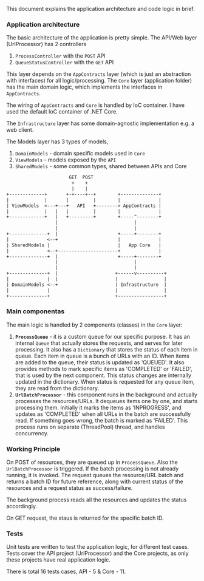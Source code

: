 This document explains the application architecture and code logic in brief.

### Application architecture

The basic architecture of the application is pretty simple. The API/Web layer (UrlProcessor) has 2 controllers 

1. `ProcessController` with the `POST` API
2. `QueueStatusController` with the `GET` API

This layer depends on the `AppContracts` layer (which is just an abstraction with interfaces) for all logic/processing. The `Core` layer (application folder) has the main domain logic, which implements the interfaces in `AppContracts`.

The wiring of `AppContracts` and `Core` is handled by IoC container. I have used the default IoC container of .NET Core.

The `Infrastructure` layer has some domain-agnostic implementation e.g. a web client.

The Models layer has 3 types of models,

1. `DomainModels` - domain specific models used in `Core`
2. `ViewModels` - models exposed by the `API`
3. `SharedModels` - some common types, shared between APIs and Core

```fs
                       GET  POST
                        +    +
                        |    |
+-------------+       +-+----+--+        +--------------+
|             |       |         |        |              |
| ViewModels  <---+---+   API   +--------> AppContracts |
|             |   |   |         |        |              |
+-------------+   |   +---------+        +-----^--------+
                  |                            |
                  |                            |
+--------------+  |                      +-----+--------+
|              <--+                      |              |
| SharedModels |                         |   App Core   |
|              <--+----------------------+              |
+--------------+  |                      +-----+--------+
                  |                            |
                  |                            |
+--------------+  |                     +------v----------+
|              |  |                     |                 |
| DomainModels <--+                     | Infrastructure  |
|              |                        |                 |
+--------------+                        +-----------------+
```

### Main componentas

The main logic is handled by 2 components (classes) in the `Core` layer:

1. **`ProcessQueue`** - it is a custom queue for our specific purpose. It has an internal `Queue` that actually stores the requests, and serves for later processing. It also has a `Dictionary` that stores the status of each item in queue. Each item in queue is a bunch of URLs with an ID. When items are added to the queue, their status is updated as 'QUEUED'. It also provides methods to mark specific items as 'COMPLETED' or 'FAILED', that is used by the next component. This status changes are internally updated in the dictionary. When status is requested for any queue item, they are read from the dictionary.
2. **`UrlBatchProcessor`** - this component runs in the background and actually processes the resources/URLs. It dequeues items one by one, and starts processing them. Initially it marks the items as 'INPROGRESS', and updates as 'COMPLETED' when all URLs in the batch are successfully read. If something goes wrong, the batch is marked as 'FAILED'. This process runs on separate (ThreadPool) thread, and handles concurrency. 

### Working Principle

On POST of resources, they are queued up in `ProcessQueue`. Also the `UrlBatchProcessor` is triggered. If the batch processing is not already running, it is invoked. The request queues the resource/URL batch and returns a batch ID for future reference, along with current status of the resources and a request status as success/failure.

The background process reads all the resources and updates the status accordingly.

On GET request, the staus is returned for the specific batch ID.

### Tests

Unit tests are written to test the application logic, for different test cases. Tests cover the API project (UrlProcessor) and the Core projects, as only these projects have real application logic.

There is total 16 tests cases, API - 5 & Core - 11.